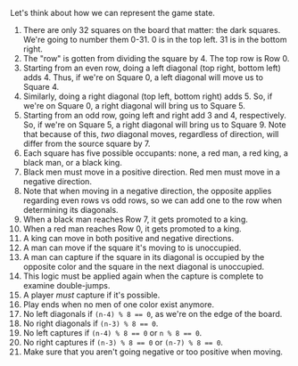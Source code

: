 Let's think about how we can represent the game state.

1. There are only 32 squares on the board that matter: the dark squares. We're
going to number them 0-31. 0 is in the top left. 31 is in the bottom right.
2. The "row" is gotten from dividing the square by 4. The top row is Row 0.
3. Starting from an even row, doing a left diagonal (top right, bottom left)
adds 4. Thus, if we're on Square 0, a left diagonal will move us to Square 4.
4. Similarly, doing a right diagonal (top left, bottom right) adds 5. So, if we're
on Square 0, a right diagonal will bring us to Square 5.
5. Starting from an odd row, going left and right add 3 and 4, respectively. So,
if we're on Square 5, a right diagonal will bring us to Square 9. Note that because
of this, *two* diagonal moves, regardless of direction, will differ from the source
square by 7.
6. Each square has five possible occupants: none, a red man, a red king, a
black man, or a black king.
7. Black men must move in a positive direction. Red men must move in a negative
direction.
8. Note that when moving in a negative direction, the opposite applies
regarding even rows vs odd rows, so we can add one to the row when
determining its diagonals.
9. When a black man reaches Row 7, it gets promoted to a king.
10. When a red man reaches Row 0, it gets promoted to a king.
11. A king can move in both positive and negative directions.
11. A man can move if the square it's moving to is unoccupied.
12. A man can capture if the square in its diagonal is occupied by the opposite
color and the square in the next diagonal is unoccupied.
13. This logic must be applied again when the capture is complete to examine
double-jumps.
14. A player *must* capture if it's possible.
15. Play ends when no men of one color exist anymore.
16. No left diagonals if `(n-4) % 8 == 0`, as we're on the edge of the board.
17. No right diagonals if `(n-3) % 8 == 0`.
18. No left captures if `(n-4) % 8 == 0` or `n % 8 == 0`.
19. No right captures if `(n-3) % 8 == 0` or `(n-7) % 8 == 0`.
20. Make sure that you aren't going negative or too positive when moving.
